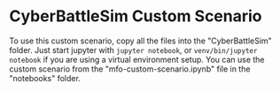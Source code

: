 # CyberBattleSim Custom Scenario

To use this custom scenario, copy all the files into the "CyberBattleSim" folder. Just start jupyter with `jupyter notebook`, or `venv/bin/jupyter notebook` if you are using a virtual environment setup. You can use the custom scenario from the "mfo-custom-scenario.ipynb" file in the "notebooks" folder. 
